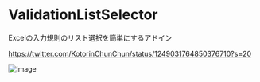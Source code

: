 # ValidationListSelector
 Excelの入力規則のリスト選択を簡単にするアドイン

https://twitter.com/KotorinChunChun/status/1249031764850376710?s=20
 
![image](https://user-images.githubusercontent.com/55196383/136696160-28972ee9-97a2-4e86-8af4-1db83f6ccdd9.png)
